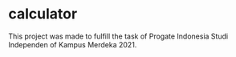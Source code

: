 # calculator
This project was made to fulfill the task of Progate Indonesia Studi Independen of Kampus Merdeka 2021.
